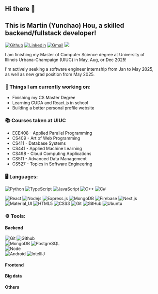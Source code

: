 ## Hi there 👋 
## This is Martin (Yunchao) Hou, a skilled backend/fullstack developer!

[![Github](https://img.shields.io/badge/-Github-000?style=flat&logo=Github&logoColor=white)](https://github.com/MartinHou)
[![Linkedin](https://img.shields.io/badge/-LinkedIn-blue?style=flat&logo=Linkedin&logoColor=white)](https://www.linkedin.com/in/ych/)
[![Gmail](https://img.shields.io/badge/-Gmail-c14438?style=flat&logo=Gmail&logoColor=white)](mailto:martinhou2020a@gmail.com)
![](https://komarev.com/ghpvc/?username=MartinHou&color=green)

I am finishing my Master of Computer Science degree at University of Illinois Urbana-Champaign (UIUC) in May, Aug, or Dec 2025! 

I'm actively seeking a software engineer internship from Jan to May 2025, as well as new grad position from May 2025.

### 🌱 Things I am currently working on: 
- Finishing my CS Master Degree
- Learning CUDA and React.js in school
- Building a better personal profile website

### 📚 Courses taken at UIUC
- ECE408 - Applied Parallel Programming 
- CS409 - Art of Web Programming
- CS411 - Database Systems
- CS441 - Applied Machine Learning
- CS498 - Cloud Computing Applications
- CS511 - Advanced Data Management
- CS527 - Topics in Software Engineering 

### 🖥️ Languages: 
![Python](https://img.shields.io/badge/-Python-black?style=flat-square&logo=python)
![TypeScript](https://img.shields.io/badge/-TypeScript-black?style=flat-square&logo=typescript)
![JavaScript](https://img.shields.io/badge/-JavaScript-black?style=flat-square&logo=javascript)
![C++](https://img.shields.io/badge/-C-black?style=flat-square&logo=cplusplus)
![C#](https://img.shields.io/badge/-sharp-black?style=flat-square&logo=c)

![React](https://img.shields.io/badge/-React-black?style=flat-square&logo=react)
![Nodejs](https://img.shields.io/badge/-Nodejs-black?style=flat-square&logo=Node.js)
![Express.js](https://img.shields.io/badge/-Express-black?style=flat-square&logo=expressjs)
![MongoDB](https://img.shields.io/badge/-MongoDB-black?style=flat-square&logo=mongodb)
![Firebase](https://img.shields.io/badge/-Firebase-black?style=flat-square&logo=Firebase)
![Next.js](https://img.shields.io/badge/-Next-black?style=flat-square&logo=Next.js)
![Material_UI](https://img.shields.io/badge/-Material_UI-black?style=flat-square&logo=material-ui)
![HTML5](https://img.shields.io/badge/-HTML5-black?style=flat-square&logo=html5&logoColor=white)
![CSS3](https://img.shields.io/badge/-CSS3-black?style=flat-square&logo=css3)
![Git](https://img.shields.io/badge/-Git-black?style=flat-square&logo=git)
![GitHub](https://img.shields.io/badge/-GitHub-black?style=flat-square&logo=github)
![Ubuntu](https://img.shields.io/badge/-Ubuntu-black?style=flat-square&logo=ubuntu)

### ⚙️ Tools:
#### Backend
![Git](https://img.shields.io/badge/-Git-000000?style=flat&logo=git)
![Github](https://img.shields.io/badge/-Github-000000?style=flat&logo=github) <br />
![MongoDB](https://img.shields.io/badge/-MongoDB-000000?style=flat&logo=mongodb)
![PostgreSQL](https://img.shields.io/badge/-PostgreSQL-000000?style=flat&logo=postgresql) <br />
![Node](https://img.shields.io/badge/-Node-000000?style=flat&logo=node.js) <br />
![Android](https://img.shields.io/badge/-Android-000000?style=flat&logo=android)
![IntellIJ](https://img.shields.io/badge/-IntellIJ%20IDEA-000000?style=flat&logo=intellij%20idea)
#### Frontend

#### Big data

#### Others
